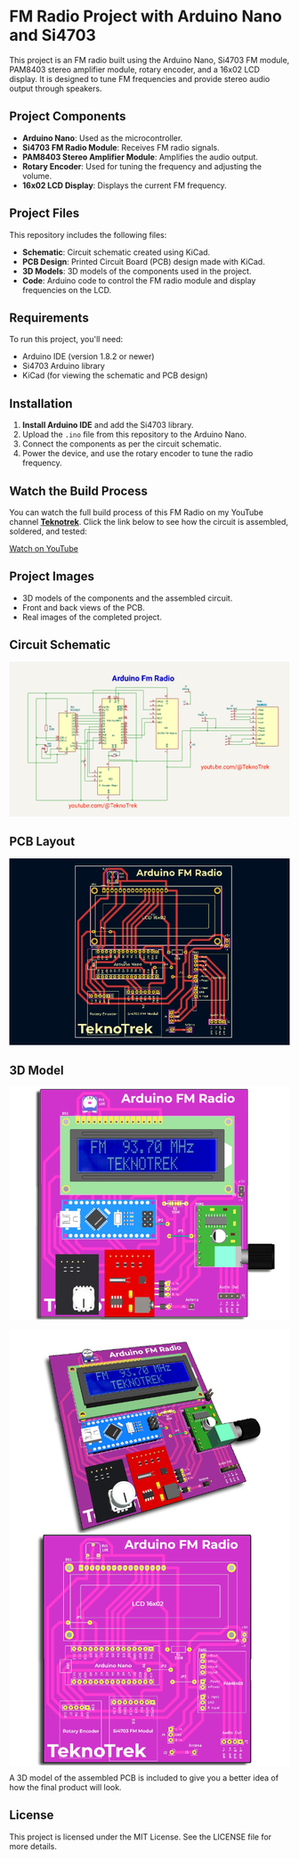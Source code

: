 

# FM Radio Project with Arduino Nano and Si4703

This project is an FM radio built using the Arduino Nano, Si4703 FM module, PAM8403 stereo amplifier module, rotary encoder, and a 16x02 LCD display. It is designed to tune FM frequencies and provide stereo audio output through speakers.

## Project Components

- **Arduino Nano**: Used as the microcontroller.
- **Si4703 FM Radio Module**: Receives FM radio signals.
- **PAM8403 Stereo Amplifier Module**: Amplifies the audio output.
- **Rotary Encoder**: Used for tuning the frequency and adjusting the volume.
- **16x02 LCD Display**: Displays the current FM frequency.

## Project Files

This repository includes the following files:

- **Schematic**: Circuit schematic created using KiCad.
- **PCB Design**: Printed Circuit Board (PCB) design made with KiCad.
- **3D Models**: 3D models of the components used in the project.
- **Code**: Arduino code to control the FM radio module and display frequencies on the LCD.

## Requirements

To run this project, you'll need:
- Arduino IDE (version 1.8.2 or newer)
- Si4703 Arduino library
- KiCad (for viewing the schematic and PCB design)

## Installation

1. **Install Arduino IDE** and add the Si4703 library.
2. Upload the `.ino` file from this repository to the Arduino Nano.
3. Connect the components as per the circuit schematic.
4. Power the device, and use the rotary encoder to tune the radio frequency.

## Watch the Build Process

You can watch the full build process of this FM Radio on my YouTube channel [**Teknotrek**](https://www.youtube.com/@TeknoTrek). Click the link below to see how the circuit is assembled, soldered, and tested:

[Watch on YouTube](https://www.youtube.com/watch?v=up5PCYIprFo)


## Project Images

- 3D models of the components and the assembled circuit.
- Front and back views of the PCB.
- Real images of the completed project.

  
## Circuit Schematic

![FM Transmitter Schematic](https://raw.githubusercontent.com/TeknoTrek/Arduino-Nano-FM-Radio-Si4703/refs/heads/main/images/Arduino-fm-radio.jpg)

## PCB Layout

![PCB Layout](https://raw.githubusercontent.com/TeknoTrek/Arduino-Nano-FM-Radio-Si4703/refs/heads/main/images/Arduino-fm-radio-pcb.jpg)

## 3D Model

![3D Model](https://raw.githubusercontent.com/TeknoTrek/Arduino-Nano-FM-Radio-Si4703/refs/heads/main/images/Arduino-fm-radio-3d-model.jpg)

<img align="center"  alt="PCB 3D Model" src="https://raw.githubusercontent.com/TeknoTrek/Arduino-Nano-FM-Radio-Si4703/refs/heads/main/images/Arduino-fm-radio-si4703-3d-model-pcb-2.jpg">

<img align="center"  alt="PCB" src="https://raw.githubusercontent.com/TeknoTrek/Arduino-Nano-FM-Radio-Si4703/refs/heads/main/images/Arduino-fm-radio-si4703-3d-model-pcb.jpg">

A 3D model of the assembled PCB is included to give you a better idea of how the final product will look.

## License

This project is licensed under the MIT License. See the LICENSE file for more details.


